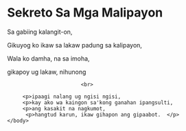 <html>
    <head>
        <title>Sekreto Sa Mga Malipayon</title>
        <meta charset="utf-8">
    </head>
    <body>
        <h1>Sekreto Sa Mga Malipayon</h1>
       <p>Sa gabiing kalangit-on,
         <p> Gikuyog ko ikaw sa lakaw padung sa kalipayon,
         <p>Wala ko damha, na sa imoha,
         <p>gikapoy ug lakaw, nihunong
                            
                            <br>
         
         <p>ipaagi nalang ug ngisi ngisi,
         <p>kay ako wa kaingon sa'kong ganahan ipangsulti,
         <p>ang kasakit na nagkumot,
          <p>hangtud karun, ikaw gihapon ang gipaabot.  </p>
    </body>
</html>
